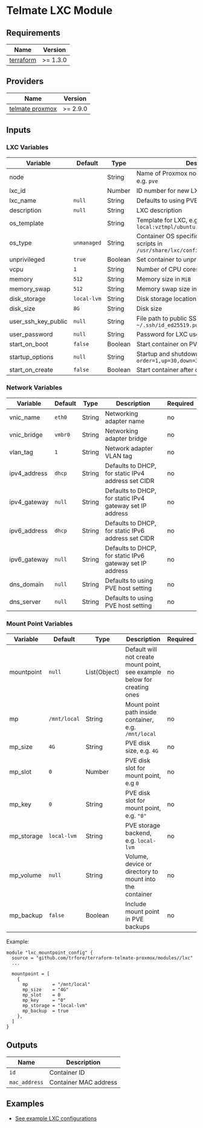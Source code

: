 # Telmate LXC Module

## Requirements

| Name        | Version  |
| ----------- | -------- |
| [terraform] | >= 1.3.0 |

## Providers

| Name              | Version  |
| ----------------- | -------- |
| [telmate proxmox] | >= 2.9.0 |

## Inputs

### LXC Variables

| Variable            | Default     | Type    | Description                                                                                      | Required |
| ------------------- | ----------- | ------- | ------------------------------------------------------------------------------------------------ | -------- |
| node                |             | String  | Name of Proxmox node to provision LXC on, e.g. `pve`                                             | **Yes**  |
| lxc_id              |             | Number  | ID number for new LXC                                                                            | **Yes**  |
| lxc_name            | `null`      | String  | Defaults to using PVE naming, e.g. `CT<LXC_ID>`                                                  | no       |
| description         | `null`      | String  | LXC description                                                                                  | no       |
| os_template         |             | String  | Template for LXC, e.g. `local:vztmpl/ubuntu.tar.gz`                                              | **Yes**  |
| os_type             | `unmanaged` | String  | Container OS specific setup, uses setup scripts in `/usr/share/lxc/config/<os_type>.common.conf` | no       |
| unprivileged        | `true`      | Boolean | Set container to unprivileged                                                                    | no       |
| vcpu                | `1`         | String  | Number of CPU cores                                                                              | no       |
| memory              | `512`       | String  | Memory size in `MiB`                                                                             | no       |
| memory_swap         | `512`       | String  | Memory swap size in `MiB`                                                                        | no       |
| disk_storage        | `local-lvm` | String  | Disk storage location                                                                            | no       |
| disk_size           | `8G`        | String  | Disk size                                                                                        | no       |
| user_ssh_key_public | `null`      | String  | File path to public SSH key for LXC user, e.g. `~/.ssh/id_ed25519.pub`                           | no       |
| user_password       | `null`      | String  | Password for LXC user                                                                            | no       |
| start_on_boot       | `false`     | Boolean | Start container on PVE boot                                                                      | no       |
| startup_options     | `null`      | String  | Startup and shutdown options, e.g. `order=1,up=30,down=30`                                       | no       |
| start_on_create     | `false`     | Boolean | Start container after creation                                                                   | no       |

### Network Variables

| Variable     | Default | Type   | Description                                              | Required |
| ------------ | ------- | ------ | -------------------------------------------------------- | -------- |
| vnic_name    | `eth0`  | String | Networking adapter name                                  | no       |
| vnic_bridge  | `vmbr0` | String | Networking adapter bridge                                | no       |
| vlan_tag     | `1`     | String | Network adapter VLAN tag                                 | no       |
| ipv4_address | `dhcp`  | String | Defaults to DHCP, for static IPv4 address set CIDR       | no       |
| ipv4_gateway | `null`  | String | Defaults to DHCP, for static IPv4 gateway set IP address | no       |
| ipv6_address | `dhcp`  | String | Defaults to DHCP, for static IPv6 address set CIDR       | no       |
| ipv6_gateway | `null`  | String | Defaults to DHCP, for static IPv6 gateway set IP address | no       |
| dns_domain   | `null`  | String | Defaults to using PVE host setting                       | no       |
| dns_server   | `null`  | String | Defaults to using PVE host setting                       | no       |

### Mount Point Variables

| Variable   | Default      | Type         | Description                                                              | Required |
| ---------- | ------------ | ------------ | ------------------------------------------------------------------------ | -------- |
| mountpoint | `null`       | List(Object) | Default will not create mount point, see example below for creating ones | no       |
| mp         | `/mnt/local` | String       | Mount point path inside container, e.g. `/mnt/local`                     | no       |
| mp_size    | `4G`         | String       | PVE disk size, e.g. `4G`                                                 | no       |
| mp_slot    | `0`          | Number       | PVE disk slot for mount point, e.g `0`                                   | no       |
| mp_key     | `0`          | String       | PVE disk slot for mount point, e.g. `"0"`                                | no       |
| mp_storage | `local-lvm`  | String       | PVE storage backend, e.g. `local-lvm`                                    | no       |
| mp_volume  | `null`       | String       | Volume, device or directory to mount into the container                  | no       |
| mp_backup  | `false`      | Boolean      | Include mount point in PVE backups                                       | no       |

Example:

```HCL
module "lxc_mountpoint_config" {
  source = "github.com/trfore/terraform-telmate-proxmox/modules//lxc"
  ...

  mountpoint = [
    {
      mp         = "/mnt/local"
      mp_size    = "4G"
      mp_slot    = 0
      mp_key     = "0"
      mp_storage = "local-lvm"
      mp_backup  = true
    },
  ]
}
```

## Outputs

| Name          | Description           |
| ------------- | --------------------- |
| `id`          | Container ID          |
| `mac_address` | Container MAC address |

## Examples

- [See example LXC configurations](../../examples/lxc/main.tf)

[terraform]: https://github.com/hashicorp/terraform
[telmate proxmox]: https://github.com/Telmate/terraform-provider-proxmox
